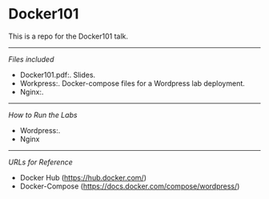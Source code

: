 # Docker101

This is a repo for the Docker101 talk.

- - -
_Files included_

 - Docker101.pdf:. Slides.
 - Workpress:. Docker-compose files for a Wordpress lab deployment.
 - Nginx:.
 
- - -
_How to Run the Labs_

 - Wordpress:.
 - Nginx

- - -
_URLs for Reference_

* Docker Hub (https://hub.docker.com/)
* Docker-Compose (https://docs.docker.com/compose/wordpress/)
